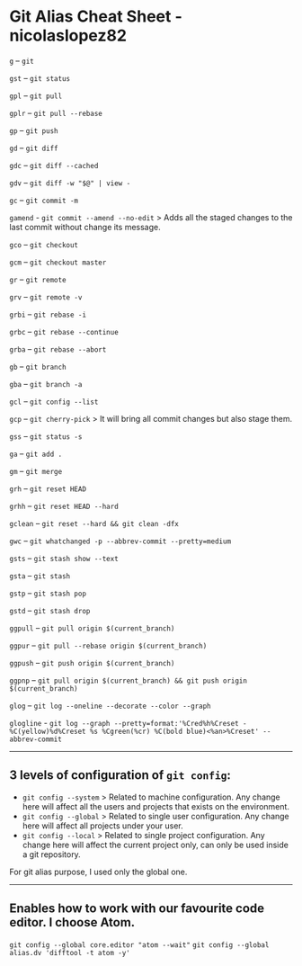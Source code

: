 # Git Alias Cheat Sheet - nicolaslopez82

`g` – `git`

`gst` – `git status`

`gpl` – `git pull`

`gplr` – `git pull --rebase`

`gp` – `git push`

`gd` – `git diff`

`gdc` – `git diff --cached`

`gdv` – `git diff -w "$@" | view -`

`gc` – `git commit -m`

`gamend` - `git commit --amend --no-edit` > Adds all the staged changes to the last commit without change its message.

`gco` – `git checkout`

`gcm` – `git checkout master`

`gr` – `git remote`

`grv` – `git remote -v`

`grbi` – `git rebase -i`

`grbc` – `git rebase --continue`

`grba` – `git rebase --abort`

`gb` – `git branch`

`gba` – `git branch -a`

`gcl` – `git config --list`

`gcp` – `git cherry-pick` > It will bring all commit changes but also stage them.

`gss` – `git status -s`

`ga` – `git add .`

`gm` – `git merge`

`grh` – `git reset HEAD`

`grhh` – `git reset HEAD --hard`

`gclean` – `git reset --hard && git clean -dfx`

`gwc` – `git whatchanged -p --abbrev-commit --pretty=medium`

`gsts` – `git stash show --text`

`gsta` – `git stash`

`gstp` – `git stash pop`

`gstd` – `git stash drop`

`ggpull` – `git pull origin $(current_branch)`

`ggpur` – `git pull --rebase origin $(current_branch)`

`ggpush` – `git push origin $(current_branch)`

`ggpnp` – `git pull origin $(current_branch) && git push origin $(current_branch)`

`glog` – `git log --oneline --decorate --color --graph`

`glogline` -  `git log --graph --pretty=format:'%Cred%h%Creset -%C(yellow)%d%Creset %s %Cgreen(%cr) %C(bold blue)<%an>%Creset' --abbrev-commit`


---

## 3 levels of configuration of `git config`:
- `git config --system` > Related to machine configuration. Any change here will affect all the users and projects that exists on the environment.
- `git config --global` > Related to single user configuration. Any change here will affect all projects under your user.
- `git config --local` > Related to single project configuration. Any change here will affect the current project only, can only be used inside a git repository.

For git alias purpose, I used only the global one.

---

## Enables how to work with our favourite code editor. I choose Atom.

`git config --global core.editor "atom --wait"`
`git config --global alias.dv 'difftool -t atom -y'`
